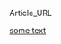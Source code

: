 Article_URL

[](https://www.vox.com/2019/6/26/18759628/federal-reserve-interest-rates-jobs-inflation-workers)

[some text](https://www.vox.com/policy-and-politics/2019/7/9/20686224/affordable-care-act-constitutional-lawsuit-fifth-circuit-court-texas-district-court)

[](https://www.vox.com/culture/2019/7/12/20691728/old-town-road-remix-lil-nas-x-young-thug-mason-ramsey-walmart-yodeling-kid)
[](https://www.vox.com/2019/6/27/18761265/2020-democratic-debate-biden-iraq-war)
[](https://www.vox.com/culture/2019/7/11/20689387/lion-king-review-new-remake-live-action)
[](https://www.vox.com/the-highlight/2019/7/1/18638649/abortion-pill-internet-misoprostol-mifepristone)
[](https://www.vox.com/the-goods/2019/6/27/18716149/outrage-advertising-charmin-forever-roll-ihob-salad-frosting)
[](https://www.vox.com/the-goods/2019/5/23/18635755/airpod-apple-earbud-memes-rich-people-explained)
[](https://www.vox.com/2019/5/10/18529009/ai-art-marcus-du-sautoy-math-music-painting-literature)
[](https://www.vox.com/the-goods/2019/6/26/18760345/san-francisco-juul-e-cigarette-vaping-ban)
[](https://www.vox.com/identities/2019/7/1/18761623/straight-pride)
[](https://www.vox.com/the-goods/2019/6/26/18759843/dominican-republic-tourist-deaths)
[](https://www.vox.com/science-and-health/2019/4/2/18282606/milky-way-mass-stars-dark-matter)
[](https://www.vox.com/the-goods/2019/6/25/18758860/wayfair-walkout-bcfs-border-detention)
[](https://www.vox.com/recode/2019/6/27/18759387/uber-lyft-drivers-misled-companies-political-campaign)
[](https://www.vox.com/the-goods/2019/7/2/20678811/virginie-viard-chanel-karl-lagerfeld)
[](https://www.vox.com/the-goods/2019/7/11/20686194/antelope-canyon-instagram-page-arizona-navajo)
[](https://www.vox.com/the-goods/2019/5/2/18527181/instagram-counterfeit-industry-chanel-gucci-louis-vuitton)
[](https://www.vox.com/identities/2019/7/3/20680073/megan-rapinoe-trump-world-cup-soccer)
[](https://www.vox.com/2019/6/21/18700741/oregon-republican-walkout-climate-change-bill)
[](https://www.vox.com/policy-and-politics/2019/6/21/18700636/new-york-marijuana-decriminalization-legalization)
[](https://www.vox.com/recode/2019/5/6/18534498/apple-tim-cook-cnbc-interview-antitrust-competition)
[](https://www.vox.com/2019/1/29/18201005/tom-steyer-billionaires-president-perot-schultz)
[](https://www.vox.com/2019/6/13/18677355/air-taxi-drone-facc-ehang)
[](https://www.vox.com/2019/7/8/18662807/will-biden-win-2020-harris-warren)
[](https://www.vox.com/energy-and-environment/2019/6/7/18654957/climate-change-lobbying-chamber-of-commerce)
[](https://www.vox.com/recode/2019/6/11/18656950/paula-kerger-yamiche-alcindor-apple-peter-kafka)
[](https://www.vox.com/culture/2019/7/3/20679997/fleishman-is-in-trouble-review-taffy-brodesser-akner)
[](https://www.vox.com/culture/2019/7/4/19413771/stranger-things-season-3-review-recap-hopper-eleven-russians)
[](https://www.vox.com/future-perfect-podcast)
[](https://www.vox.com/future-perfect/2019/6/25/18682583/biohacking-transhumanism-human-augmentation-genetic-engineering-crispr)
[](https://www.vox.com/culture/2019/7/5/20681752/from-the-earth-to-the-moon-hbo-apollo-miniseries)
[](https://www.vox.com/the-goods/2019/7/1/20677607/stranger-things-3-coca-cola-netflix-product-placement)
[](https://www.vox.com/policy-and-politics/2019/7/2/20677625/republicans-donald-trump-huawei-china-trade)
[](https://www.vox.com/2019/7/12/20691710/congress-jon-stewart-9-11-first-responders-bill-mitch-mcconnell)
[](https://www.vox.com/recode/2019/6/26/18758827/instagram-explore-ads-facebook-mark-zuckerberg-libra)
[](https://www.vox.com/recode/2019/6/20/18693327/slack-direct-listing-silicon-valley-wall-street-ipo)
[](https://www.vox.com/recode/2019/5/1/18297169/ro-khanna-silicon-valley-bernie-sanders-tim-cook)
[](https://www.vox.com/future-perfect/2019/7/9/20681088/alexandria-ocasio-cortez-dan-riffle-billionaire-policy-failure)
[](https://www.vox.com/science-and-health/2019/7/4/20681064/sargassum-science-seaweed-atlantic-study)
[](https://www.vox.com/authors/emily-todd-vanderwerff)
[](https://www.vox.com/future-perfect/2019/6/26/18750566/nuclear-war-polling-americans-support-civilian-deaths)
[](https://www.vox.com/2019/7/10/20688010/senate-election-security-mitch-mcconnell)
[](https://www.vox.com/the-goods/2019/6/28/18760073/barbecue-grilling-men-stereotype)
[](https://www.vox.com/the-highlight/2019/6/27/18715785/linda-fairstein-central-park-five-when-they-see-us-netflix)
[](https://www.vox.com/2019/7/12/20691689/usa-iran-tanker-strait-hormuz-british)
[](https://www.vox.com/energy-and-environment/2018/5/18/17359730/wind-solar-power-grid-electricity-managers)
[](https://www.vox.com/recode/2019/7/1/19238948/goldman-sachs-david-solomon-code-conference-interview-transcript-kara-swisher-teddy-schleifer-uber)
[](https://www.vox.com/policy-and-politics/2018/12/14/18141670/obamacare-unconstitutional-texas-judge-strikes-down-reed-o-connor)
[](https://www.vox.com/future-perfect/archives)
[](https://www.vox.com/users/Dov%20F)
[](https://www.vox.com/2019/7/10/20687946/israel-minister-second-holocaust-intermarriage)
[](https://www.vox.com/policy-and-politics/2019/5/21/18633995/mcdonalds-workers-strike-sexual-harassment)
[](https://www.vox.com/2019/6/21/18691459/killer-robots-lethal-autonomous-weapons-ai-war)
[](https://www.vox.com/energy-and-environment/archives)
[](https://www.vox.com/2019/5/1/18523972/may-day-2019-mexico-labor-reform)
[](https://www.vox.com/2019/7/5/20683044/biden-trump-nato-2020-presidential-election)
[](https://www.vox.com/recode/2019/6/24/18715421/internet-free-data-ads-cost)
[](https://www.vox.com/culture/2019/7/9/18761355/farewell-review-awkwafina-lulu-wang)
[](https://www.vox.com/first-person/2019/6/25/18701253/police-suicide-mental-health-emt-firefighters-first-responders)
[](https://www.vox.com/science-and-health/2019/2/16/18223764/measles-outbreak-2019-vaccines-anti-vax)
[](https://www.vox.com/2019/6/11/18659900/beyond-meat-burger-bynd-new)
[](https://www.vox.com/the-goods/2019/7/2/20679909/nike-betsy-ross-american-flag-sneaker-controversy)
[](https://www.vox.com/the-highlight/2019/6/18/18677511/lyme-disease-diagnosis-health)
[](https://www.vox.com/2019/6/25/18715447/green-new-deal-climate-change-first-democrat-debate)
[](https://www.vox.com/the-goods/2019/5/14/18566237/instacart-shopper-tip-grocery-delivery-payment)
[](https://www.vox.com/culture/2019/6/4/18632778/ufo-aliens-american-cosmic-diana-pasulka)
[](https://www.vox.com/energy-and-environment/2019/7/3/20678520/democratic-debate-2019-climate-change-dnc-questions)
[](https://www.vox.com/the-highlight/2019/6/21/18677691/apollo-anniversary-moon-rock-lunar-sample-geology)
[](https://www.vox.com/the-highlight/2019/6/25/18716117/chernobyl-evacuated-true-story)
[](https://www.vox.com/2019/7/4/20681298/trump-migrant-detention-camps-alternatives)
[](https://www.vox.com/the-goods/2019/6/27/18693612/midi-skirt-controversy-leopard)
[](https://www.vox.com/2019/7/8/20686392/federal-15-minimum-wage-raise-the-wage-act)
[](https://www.vox.com/2019/7/12/20691922/iran-war-ndaa-congress-war-power-khanna-gaetz)
[](https://www.vox.com/culture/2019/7/13/20691820/you-dont-own-your-ebooks-drm-microsoft-nook-kindle)
[](https://www.vox.com/2019/6/19/18684098/kamala-harris-job-training-bill-2020)
[](https://www.vox.com/2019/7/1/20677095/uber-lyft-labor-unions-ab5-california)
[](https://www.vox.com/future-perfect/2019/6/26/18744536/kidney-transplant-requirements-rules-trump-white-house)
[](https://www.vox.com/2018/12/3/18116351/jeffrey-epstein-indictment-arrested-trump-clinton-acosta)
[](https://www.vox.com/the-highlight/2019/6/7/18645784/amazon-product-reviews-reviewers-vine)
[](https://www.vox.com/culture/2019/7/3/18761435/spider-man-far-from-home-fake-news-zendaya-spoilers)
[](https://www.vox.com/2019/7/2/20678781/trump-tucker-carlson-fox-news-afghanistan)
[](https://www.vox.com/authors/li-zhou)
[](https://www.vox.com/2019/3/11/18256198/andrew-yang-gang-presidential-policies-universal-basic-income-joe-rogan)
[](https://www.vox.com/the-goods/2019/4/30/18524400/cauliflower-rice-legislation-louisiana-milk-meat-substitutes)
[](https://www.vox.com/the-goods/2019/5/16/18628282/save-chick-fil-a-bill-texas-state-senate)
[](https://www.vox.com/2019/7/7/20685055/uk-ambassabor-leaked-memos-britain-us-donald-trump-clumsy-inept-dysfunctional)
[](https://www.vox.com/the-goods/2018/10/31/18048340/art-market-expensive-ai-painting)
[](https://www.vox.com/2019/7/1/20677584/hong-kong-protest-extradition-bill-july-1)
[](https://www.vox.com/culture/2019/7/11/20686223/spider-man-far-from-home-multiverse-mcu-mysterio)
[](https://www.vox.com/2019/7/2/20678832/us-tariffs-european-union-airbus-boeing-wto)
[](https://www.vox.com/policy-and-politics/2019/7/12/20691717/white-working-class-kirsten-gillibrand-white-privilege-institutional-racism)
[](https://www.vox.com/policy-and-politics/2019/6/22/18691902/elizabeth-warren-2020-climate-change-policy-proposal-corruption)
[](https://www.vox.com/recode/2019/5/3/18520703/big-tech-break-up-explained)
[](https://www.vox.com/first-person/2019/7/1/18744204/guns-gun-control-anarchism)
[](https://www.vox.com/energy-and-environment/2019/6/5/18650155/climate-change-oregon-carbon-cap-trade-california)
[](https://www.vox.com/world/2019/7/11/20690243/joe-biden-foreign-policy-speech-new-york-trump)
[](https://www.vox.com/2019/5/17/18624740/fossil-fuel-subsidies-climate-imf)
[](https://www.vox.com/2019/7/10/20689416/jeffrey-epstein-alexander-acosta-labor-secretary-deal)
[](https://www.vox.com/2019/6/27/18760605/2020-democratic-debate-climate-change)
